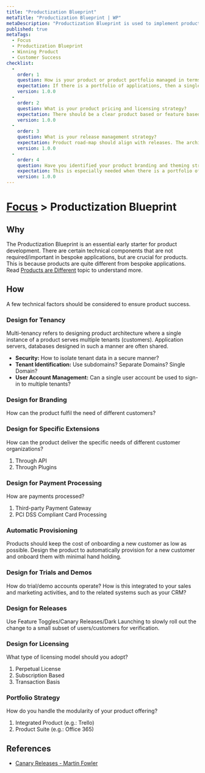 ```yaml
---
title: "Productization Blueprint"
metaTitle: "Productization Blueprint | WP"
metaDescription: "Productization Blueprint is used to implement product-specific technical components such as multi-tenancy, licensing, standard APIs, plugins, etc."
published: true
metaTags:
  - Focus
  - Productization Blueprint
  - Winning Product
  - Customer Success
checklist: 
  -
    order: 1
    question: How is your product or product portfolio managed in terms on security and communication?
    expectation: If there is a portfolio of applications, then a single sign-on mechanism is highly recommended. Known federated ID mechanism such as Office 365, Google or Facebook is also worth considering. Communication between application should happen via known protocols and should be clearly isolated.
    version: 1.0.0
  -
    order: 2
    question: What is your product pricing and licensing strategy?
    expectation: There should be a clear product based or feature based pricing model. Its typical to have the abilities for feature toggling for users to achieve better customization. Apart from this licensing model should be integrated to the system to measure usage and grant/restrict access accordingly. 
    version: 1.0.0
  -
    order: 3
    question: What is your release management strategy?
    expectation: Product road-map should align with releases. The architecture should support Feature Toggles,Canary Releases, Dark Launching, etc... to slowly roll out the change to a small subset of users for verification.
    version: 1.0.0
  -
    order: 4
    question: Have you identified your product branding and theming strategy?
    expectation: This is especially needed when there is a portfolio of applications. Your product design should take necessary steps to have consistency among all applications.
    version: 1.0.0        
---
```

# [Focus](../2-focus.md) > Productization Blueprint

## Why

The Productization Blueprint is an essential early starter for product development. There are certain technical components that are not required/important in bespoke applications, but are crucial for products. This is because products are quite different from bespoke applications. Read [Products are Different](../introduction/02-products-are-different) topic to understand more.

## How

A few technical factors should be considered to ensure product success.

### Design for Tenancy

Multi-tenancy refers to designing product architecture where a single instance of a product serves multiple tenants (customers). Application servers, databases designed in such a manner are often shared.

- **Security:** How to isolate tenant data in a secure manner?
- **Tenant Identification:** Use subdomains? Separate Domains? Single Domain?
- **User Account Management:** Can a single user account be used to sign-in to multiple tenants?

### Design for Branding

How can the product fulfil the need of different customers?

### Design for Specific Extensions

How can the product deliver the specific needs of different customer organizations?

1. Through API
2. Through Plugins

### Design for Payment Processing

How are payments processed?

1. Third-party Payment Gateway
2. PCI DSS Compliant Card Processing

### Automatic Provisioning

Products should keep the cost of onboarding a new customer as low as possible. Design the product to automatically provision for a new customer and onboard them with minimal hand holding.

### Design for Trials and Demos

How do trial/demo accounts operate? How is this integrated to your sales and marketing activities, and to the related systems such as your CRM?

### Design for Releases

Use Feature Toggles/Canary Releases/Dark Launching to slowly roll out the change to a small subset of users/customers for verification.

### Design for Licensing

What type of licensing model should you adopt?

1. Perpetual License
2. Subscription Based
3. Transaction Basis

### Portfolio Strategy

How do you handle the modularity of your product offering?

1. Integrated Product (e.g.: Trello)
2. Product Suite (e.g.: Office 365)

## References

- [Canary Releases - Martin Fowler](https://martinfowler.com/bliki/CanaryRelease.html)
